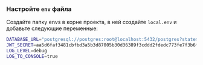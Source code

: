 ### Настройте `env` файла
Создайте папку envs в корне проекта, в ней создайте `local.env` и добавьте следующие переменные:

```bash
DATABASE_URL="postgresql://postgres:root@localhost:5432/postgres?statement_timeout=120000"
JWT_SECRET=aa5d6faf3481cbfbd3a5b3d87005b30d36389f3cddd2fdedc773fe7f3b6fbbd0
LOG_LEVEL=debug
LOG_TO_CONSOLE=true
```